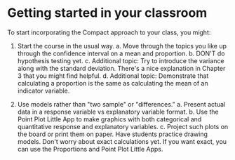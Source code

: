 # Getting started in your classroom

To start incorporating the Compact approach to your class, you might:

1. Start the course in the usual way. 
    a. Move through the topics  you like up through the confidence interval on a mean and proportion.
    b. DON'T do hypothesis testing yet. 
    c. Additional topic: Try to introduce the variance along with the standard deviation. There's a nice explanation in Chapter 3 that you might find helpful.
    d. Additional topic: Demonstrate that calculating a  proportion is the same as calculating the mean of an indicator variable.

2. Use models rather than "two sample" or "differences."
    a. Present actual data in a response variable vs explanatory variable format. 
    b. Use the Point Plot Little App to make graphics with both categorical and quantitative response and explanatory variables.
    c. Project such  plots on the board or print them on paper. Have students practice drawing models. Don't worry about exact calculations yet. If you want exact, you can use the Proportions and Point Plot Little Apps.
